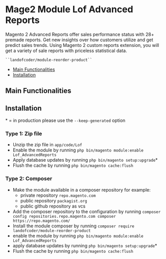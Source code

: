 # Mage2 Module Lof Advanced Reports
Magento 2 Advanced Reports offer sales performance status with 28+ premade reports. Get new insights over how customers utilize and get predict sales trends. Using Magento 2 custom reports extension, you will get a variety of sale reports with priceless statistical data.

    ``landofcoder/module-reorder-product``

 - [Main Functionalities](#markdown-header-main-functionalities)
 - [Installation](#markdown-header-installation)

## Main Functionalities


## Installation
\* = in production please use the `--keep-generated` option

### Type 1: Zip file

 - Unzip the zip file in `app/code/Lof`
 - Enable the module by running `php bin/magento module:enable Lof_AdvancedReports`
 - Apply database updates by running `php bin/magento setup:upgrade`\*
 - Flush the cache by running `php bin/magento cache:flush`

### Type 2: Composer

 - Make the module available in a composer repository for example:
    - private repository `repo.magento.com`
    - public repository `packagist.org`
    - public github repository as vcs
 - Add the composer repository to the configuration by running `composer config repositories.repo.magento.com composer https://repo.magento.com/`
 - Install the module composer by running `composer require landofcoder/module-reorder-product`
 - enable the module by running `php bin/magento module:enable Lof_AdvancedReports`
 - apply database updates by running `php bin/magento setup:upgrade`\*
 - Flush the cache by running `php bin/magento cache:flush`
